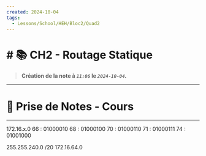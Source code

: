 ```yaml
---
created: 2024-10-04
tags:
  - Lessons/School/HEH/Bloc2/Quad2
---
```


# # 📚  CH2 - Routage Statique
> **Création de la note à *`11:06`* le *`2024-10-04`.***
---

# 📝 Prise de Notes - Cours

---

172.16.x.0
66 : 01000010
68 : 01000100
70 : 01000110 
71 : 01000111
74 : 01001000

255.255.240.0 /20
172.16.64.0
